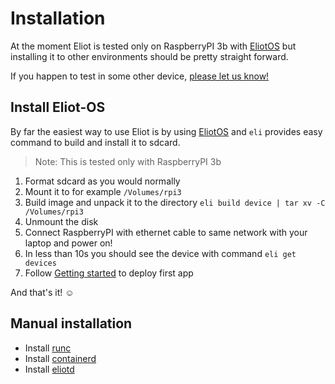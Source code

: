 # Installation
At the moment Eliot is tested only on RaspberryPI 3b with [EliotOS](eliotos.md) but installing it to other environments should be pretty straight forward.

If you happen to test in some other device, [please let us know!](https://github.com/ernoaapa/eliot/issues/new)

## Install Eliot-OS
By far the easiest way to use Eliot is by using [EliotOS](eliotos.md) and `eli` provides easy command to build and install it to sdcard.

> Note: This is tested only with RaspberryPI 3b
1. Format sdcard as you would normally
2. Mount it to for example `/Volumes/rpi3`
3. Build image and unpack it to the directory `eli build device | tar xv -C /Volumes/rpi3`
4. Unmount the disk
5. Connect RaspberryPI with ethernet cable to same network with your laptop and power on!
6. In less than 10s you should see the device with command `eli get devices`
7. Follow [Getting started](getting_started.md#deploy-first-app) to deploy first app

And that's it! ☺

## Manual installation

- Install [runc](https://github.com/opencontainers/runc)
- Install [containerd](https://github.com/containerd/containerd)
- Install [eliotd](https://github.com/ernoaapa/eliot)
